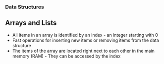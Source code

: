 ### Data Structures

## Arrays and Lists
- All items in an array is identified by an index - an integer starting with 0
- Fast operations for inserting new items or removing items from the data structure
- The items of the array are located right next to each other in the main memory (RAM) - They can be accessed by the index

